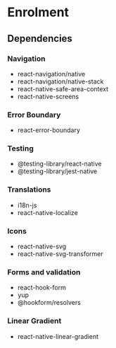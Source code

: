 # Enrolment

## Dependencies
### Navigation
- react-navigation/native
- react-navigation/native-stack
- react-native-safe-area-context
- react-native-screens

### Error Boundary
- react-error-boundary

### Testing
- @testing-library/react-native
- @testing-library/jest-native

### Translations
- i18n-js
- react-native-localize

### Icons
- react-native-svg
- react-native-svg-transformer

### Forms and validation
- react-hook-form
- yup
- @hookform/resolvers

### Linear Gradient
- react-native-linear-gradient